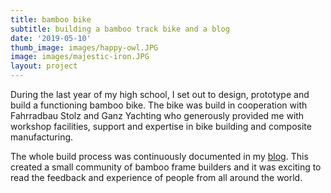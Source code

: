 ```yaml
---
title: bamboo bike
subtitle: building a bamboo track bike and a blog
date: '2019-05-10'
thumb_image: images/happy-owl.JPG
image: images/majestic-iron.JPG
layout: project
---
```

During the last year of my high school, I set out to design, prototype and build a functioning bamboo bike. The bike was build in cooperation with Fahrradbau Stolz and Ganz Yachting who generously provided me with workshop facilities, support and expertise in bike building and composite manufacturing.


The whole build process was continuously documented in my [blog](http://bambusrad.blogspot.com/). This created a small community of bamboo frame builders and it was exciting to read the feedback and experience of people from all around the world.